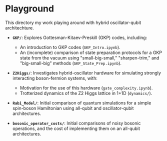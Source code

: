 # Playground

This directory my work playing around with hybrid oscillator-qubit architechture.

- **`GKP/`**: Explores Gottesman-Kitaev-Preskill (GKP) codes, including:
  - An introduction to GKP codes (`GKP_Intro.ipynb`).
  - An (incomplete) comparison of state preparation protocols for a GKP state from the vacuum using "small-big-small," "sharpen-trim," and "big-small-big" methods (`GKP_State_Prep.ipynb`).

- **`Z2Higgs/`**: Investigates hybrid-oscillator hardware for simulating strongly interacting boson-fermion systems, with:
  - Motivation for the use of this hardware (`gate_complexity.ipynb`).
  - Trotterized dynamics of the Z2 Higgs lattice in 1+1D (`dynamics/`).

- **`Rabi_Model/`**: Initial comparison of quantum simulations for a simple spin-boson Hamiltonian using all-qubit and oscillator-qubit architectures.

- **`bosonic_operator_costs/`**: Initial comparisons of noisy bosonic operations, and the cost of implementing them on an all-qubit architectures.